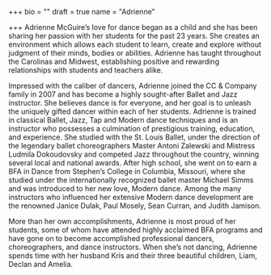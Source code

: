 +++
bio = ""
draft = true
name = "Adrienne"

+++
Adrienne McGuire’s love for dance began as a child and she has been sharing her passion with her students for the past 23 years. She creates an environment which allows each student to learn, create and explore without judgment of their minds, bodies or abilities. Adrienne has taught throughout the Carolinas and Midwest, establishing positive and rewarding relationships with students and teachers alike.

Impressed with the caliber of dancers, Adrienne joined the CC & Company family in 2007 and has become a highly sought-after Ballet and Jazz instructor. She believes dance is for everyone, and her goal is to unleash the uniquely gifted dancer within each of her students. Adrienne is trained in classical Ballet, Jazz, Tap and Modern dance techniques and is an instructor who possesses a culmination of prestigious training, education, and experience.  She studied with the St. Louis Ballet, under the direction of the legendary ballet choreographers Master Antoni Zalewski and Mistress Ludmila Dokoudovsky and competed Jazz throughout the country, winning several local and national awards. After high school, she went on to earn a BFA in Dance from Stephen’s College in Columbia, Missouri, where she studied under the internationally recognized ballet master Michael Simms and was introduced to her new love, Modern dance. Among the many instructors who influenced her extensive Modern dance development are the renowned Janice Dulak, Paul Mosely, Sean Curran, and Judith Jamison.

More than her own accomplishments, Adrienne is most proud of her students, some of whom have attended highly acclaimed BFA programs and have gone on to become accomplished professional dancers, choreographers, and dance instructors. When she’s not dancing, Adrienne spends time with her husband Kris and their three beautiful children, Liam, Declan and Amelia.